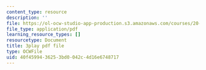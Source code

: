 ```yaml
---
content_type: resource
description: ''
file: https://ol-ocw-studio-app-production.s3.amazonaws.com/courses/20-219-becoming-the-next-bill-nye-writing-and-hosting-the-educational-show-january-iap-2015/40f4599436253bd0042c4d16e6748717_AjK2zF9yN0k.pdf
file_type: application/pdf
learning_resource_types: []
resourcetype: Document
title: 3play pdf file
type: OCWFile
uid: 40f45994-3625-3bd0-042c-4d16e6748717
---
```

